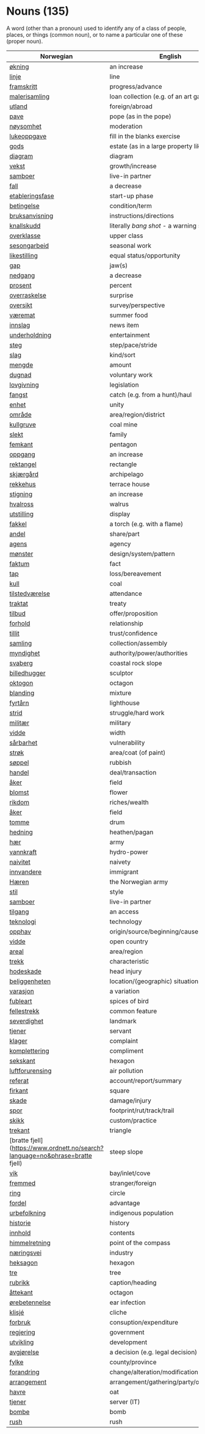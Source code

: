 # Nouns (135)

A word (other than a pronoun) used to identify any of a class of people, places, or things (common noun), or to name a particular one of these (proper noun).

| Norwegian | English | Gender |
| --- | --- | --- |
| [økning](https://www.ordnett.no/search?language=no&phrase=økning) | an increase | m |
| [linje](https://www.ordnett.no/search?language=no&phrase=linje) | line | m |
| [framskritt](https://www.ordnett.no/search?language=no&phrase=framskritt) | progress/advance | i |
| [malerisamling](https://www.ordnett.no/search?language=no&phrase=malerisamling) | loan collection (e.g. of an art gallery) | m |
| [utland](https://www.ordnett.no/search?language=no&phrase=utland) | foreign/abroad | m |
| [pave](https://www.ordnett.no/search?language=no&phrase=pave) | pope (as in the pope) | m |
| [nøysomhet](https://www.ordnett.no/search?language=no&phrase=nøysomhet) | moderation | m |
| [lukeoppgave](https://www.ordnett.no/search?language=no&phrase=lukeoppgave) | fill in the blanks exercise | m |
| [gods](https://www.ordnett.no/search?language=no&phrase=gods) | estate (as in a large property like a farm) | m/i |
| [diagram](https://www.ordnett.no/search?language=no&phrase=diagram) | diagram | i |
| [vekst](https://www.ordnett.no/search?language=no&phrase=vekst) | growth/increase | m |
| [samboer](https://www.ordnett.no/search?language=no&phrase=samboer) | live-in partner | m |
| [fall](https://www.ordnett.no/search?language=no&phrase=fall) | a decrease | i |
| [etableringsfase](https://www.ordnett.no/search?language=no&phrase=etableringsfase) | start-up phase | m |
| [betingelse](https://www.ordnett.no/search?language=no&phrase=betingelse) | condition/term | m |
| [bruksanvisning](https://www.ordnett.no/search?language=no&phrase=bruksanvisning) | instructions/directions | m |
| [knallskudd](https://www.ordnett.no/search?language=no&phrase=knallskudd) | literally _bang shot_ - a warning shot gun | i |
| [overklasse](https://www.ordnett.no/search?language=no&phrase=overklasse) | upper class | m |
| [sesongarbeid](https://www.ordnett.no/search?language=no&phrase=sesongarbeid) | seasonal work | i |
| [likestilling](https://www.ordnett.no/search?language=no&phrase=likestilling) | equal status/opportunity | m |
| [gap](https://www.ordnett.no/search?language=no&phrase=gap) | jaw(s) | m |
| [nedgang](https://www.ordnett.no/search?language=no&phrase=nedgang) | a decrease | m |
| [prosent](https://www.ordnett.no/search?language=no&phrase=prosent) | percent | m |
| [overraskelse](https://www.ordnett.no/search?language=no&phrase=overraskelse) | surprise | m |
| [oversikt](https://www.ordnett.no/search?language=no&phrase=oversikt) | survey/perspective | m |
| [væremat](https://www.ordnett.no/search?language=no&phrase=væremat) | summer food | m |
| [innslag](https://www.ordnett.no/search?language=no&phrase=innslag) | news item | i |
| [underholdning](https://www.ordnett.no/search?language=no&phrase=underholdning) | entertainment | m |
| [steg](https://www.ordnett.no/search?language=no&phrase=steg) | step/pace/stride | i |
| [slag](https://www.ordnett.no/search?language=no&phrase=slag) | kind/sort | i |
| [mengde](https://www.ordnett.no/search?language=no&phrase=mengde) | amount | m |
| [dugnad](https://www.ordnett.no/search?language=no&phrase=dugnad) | voluntary work | m |
| [lovgivning](https://www.ordnett.no/search?language=no&phrase=lovgivning) | legislation | m |
| [fangst](https://www.ordnett.no/search?language=no&phrase=fangst) | catch (e.g. from a hunt)/haul | m |
| [enhet](https://www.ordnett.no/search?language=no&phrase=enhet) | unity | m |
| [område](https://www.ordnett.no/search?language=no&phrase=område) | area/region/district | i |
| [kullgruve](https://www.ordnett.no/search?language=no&phrase=kullgruve) | coal mine | m |
| [slekt](https://www.ordnett.no/search?language=no&phrase=slekt) | family | m |
| [femkant](https://www.ordnett.no/search?language=no&phrase=femkant) | pentagon | m |
| [oppgang](https://www.ordnett.no/search?language=no&phrase=oppgang) | an increase | m |
| [rektangel](https://www.ordnett.no/search?language=no&phrase=rektangel) | rectangle | i |
| [skjærgård](https://www.ordnett.no/search?language=no&phrase=skjærgård) | archipelago | m |
| [rekkehus](https://www.ordnett.no/search?language=no&phrase=rekkehus) | terrace house | i |
| [stigning](https://www.ordnett.no/search?language=no&phrase=stigning) | an increase | m |
| [hvalross](https://www.ordnett.no/search?language=no&phrase=hvalross) | walrus | m |
| [utstilling](https://www.ordnett.no/search?language=no&phrase=utstilling) | display | m |
| [fakkel](https://www.ordnett.no/search?language=no&phrase=fakkel) | a torch (e.g. with a flame) | m |
| [andel](https://www.ordnett.no/search?language=no&phrase=andel) | share/part | m |
| [agens](https://www.ordnett.no/search?language=no&phrase=agens) | agency | m |
| [mønster](https://www.ordnett.no/search?language=no&phrase=mønster) | design/system/pattern | i |
| [faktum](https://www.ordnett.no/search?language=no&phrase=faktum) | fact | i |
| [tap](https://www.ordnett.no/search?language=no&phrase=tap) | loss/bereavement | i |
| [kull](https://www.ordnett.no/search?language=no&phrase=kull) | coal | i |
| [tilstedværelse](https://www.ordnett.no/search?language=no&phrase=tilstedværelse) | attendance | i |
| [traktat](https://www.ordnett.no/search?language=no&phrase=traktat) | treaty | m |
| [tilbud](https://www.ordnett.no/search?language=no&phrase=tilbud) | offer/proposition | i |
| [forhold](https://www.ordnett.no/search?language=no&phrase=forhold) | relationship | i |
| [tillit](https://www.ordnett.no/search?language=no&phrase=tillit) | trust/confidence | m |
| [samling](https://www.ordnett.no/search?language=no&phrase=samling) | collection/assembly | m |
| [myndighet](https://www.ordnett.no/search?language=no&phrase=myndighet) | authority/power/authorities | m |
| [svaberg](https://www.ordnett.no/search?language=no&phrase=svaberg) | coastal rock slope | i |
| [billedhugger](https://www.ordnett.no/search?language=no&phrase=billedhugger) | sculptor | m |
| [oktogon](https://www.ordnett.no/search?language=no&phrase=oktogon) | octagon | m |
| [blanding](https://www.ordnett.no/search?language=no&phrase=blanding) | mixture | m |
| [fyrtårn](https://www.ordnett.no/search?language=no&phrase=fyrtårn) | lighthouse | i |
| [strid](https://www.ordnett.no/search?language=no&phrase=strid) | struggle/hard work | m |
| [militær](https://www.ordnett.no/search?language=no&phrase=militær) | military | m |
| [vidde](https://www.ordnett.no/search?language=no&phrase=vidde) | width | m/f |
| [sårbarhet](https://www.ordnett.no/search?language=no&phrase=sårbarhet) | vulnerability | m |
| [strøk](https://www.ordnett.no/search?language=no&phrase=strøk) | area/coat (of paint) | i |
| [søppel](https://www.ordnett.no/search?language=no&phrase=søppel) | rubbish | i |
| [handel](https://www.ordnett.no/search?language=no&phrase=handel) | deal/transaction | m |
| [åker](https://www.ordnett.no/search?language=no&phrase=åker) | field | m |
| [blomst](https://www.ordnett.no/search?language=no&phrase=blomst) | flower | m |
| [rikdom](https://www.ordnett.no/search?language=no&phrase=rikdom) | riches/wealth | m |
| [åker](https://www.ordnett.no/search?language=no&phrase=åker) | field | m |
| [tomme](https://www.ordnett.no/search?language=no&phrase=tomme) | drum | m |
| [hedning](https://www.ordnett.no/search?language=no&phrase=hedning) | heathen/pagan | m |
| [hær](https://www.ordnett.no/search?language=no&phrase=hær) | army | m |
| [vannkraft](https://www.ordnett.no/search?language=no&phrase=vannkraft) | hydro-power | m |
| [naivitet](https://www.ordnett.no/search?language=no&phrase=naivitet) | naivety | m |
| [innvandere](https://www.ordnett.no/search?language=no&phrase=innvandere) | immigrant | m |
| [Hæren](https://www.ordnett.no/search?language=no&phrase=Hæren) | the Norwegian army | m |
| [stil](https://www.ordnett.no/search?language=no&phrase=stil) | style | m |
| [samboer](https://www.ordnett.no/search?language=no&phrase=samboer) | live-in partner | m |
| [tilgang](https://www.ordnett.no/search?language=no&phrase=tilgang) | an access | i |
| [teknologi](https://www.ordnett.no/search?language=no&phrase=teknologi) | technology | m |
| [opphav](https://www.ordnett.no/search?language=no&phrase=opphav) | origin/source/beginning/cause | i |
| [vidde](https://www.ordnett.no/search?language=no&phrase=vidde) | open country | m |
| [areal](https://www.ordnett.no/search?language=no&phrase=areal) | area/region | i |
| [trekk](https://www.ordnett.no/search?language=no&phrase=trekk) | characteristic | i |
| [hodeskade](https://www.ordnett.no/search?language=no&phrase=hodeskade) | head injury | m |
| [beliggenheten](https://www.ordnett.no/search?language=no&phrase=beliggenheten) | location/(geographic) situation | m/f |
| [varasjon](https://www.ordnett.no/search?language=no&phrase=varasjon) | a variation | m |
| [fubleart](https://www.ordnett.no/search?language=no&phrase=fubleart) | spices of bird | m/f |
| [fellestrekk](https://www.ordnett.no/search?language=no&phrase=fellestrekk) | common feature | i |
| [severdighet](https://www.ordnett.no/search?language=no&phrase=severdighet) | landmark | m |
| [tjener](https://www.ordnett.no/search?language=no&phrase=tjener) | servant | m |
| [klager](https://www.ordnett.no/search?language=no&phrase=klager) | complaint | m |
| [komplettering](https://www.ordnett.no/search?language=no&phrase=komplettering) | compliment | m |
| [sekskant](https://www.ordnett.no/search?language=no&phrase=sekskant) | hexagon | m |
| [luftforurensing](https://www.ordnett.no/search?language=no&phrase=luftforurensing) | air pollution | m |
| [referat](https://www.ordnett.no/search?language=no&phrase=referat) | account/report/summary | i |
| [firkant](https://www.ordnett.no/search?language=no&phrase=firkant) | square | m |
| [skade](https://www.ordnett.no/search?language=no&phrase=skade) | damage/injury | m |
| [spor](https://www.ordnett.no/search?language=no&phrase=spor) | footprint/rut/track/trail | i |
| [skikk](https://www.ordnett.no/search?language=no&phrase=skikk) | custom/practice | m |
| [trekant](https://www.ordnett.no/search?language=no&phrase=trekant) | triangle | m |
| [bratte fjell](https://www.ordnett.no/search?language=no&phrase=bratte fjell) | steep slope | m |
| [vik](https://www.ordnett.no/search?language=no&phrase=vik) | bay/inlet/cove | m |
| [fremmed](https://www.ordnett.no/search?language=no&phrase=fremmed) | stranger/foreign | m |
| [ring](https://www.ordnett.no/search?language=no&phrase=ring) | circle | m |
| [fordel](https://www.ordnett.no/search?language=no&phrase=fordel) | advantage | m |
| [urbefolkning](https://www.ordnett.no/search?language=no&phrase=urbefolkning) | indigenous population | m |
| [historie](https://www.ordnett.no/search?language=no&phrase=historie) | history | m/f |
| [innhold](https://www.ordnett.no/search?language=no&phrase=innhold) | contents | i |
| [himmelretning](https://www.ordnett.no/search?language=no&phrase=himmelretning) | point of the compass | m |
| [næringsvei](https://www.ordnett.no/search?language=no&phrase=næringsvei) | industry | m |
| [heksagon](https://www.ordnett.no/search?language=no&phrase=heksagon) | hexagon | m |
| [tre](https://www.ordnett.no/search?language=no&phrase=tre) | tree | i |
| [rubrikk](https://www.ordnett.no/search?language=no&phrase=rubrikk) | caption/heading | m |
| [åttekant](https://www.ordnett.no/search?language=no&phrase=åttekant) | octagon | m |
| [ørebetennelse](https://www.ordnett.no/search?language=no&phrase=ørebetennelse) | ear infection | m |
| [klisjé](https://www.ordnett.no/search?language=no&phrase=klisjé) | cliche | m |
| [forbruk](https://www.ordnett.no/search?language=no&phrase=forbruk) | consuption/expenditure | i |
| [regjering](https://www.ordnett.no/search?language=no&phrase=regjering) | government | m |
| [utvikling](https://www.ordnett.no/search?language=no&phrase=utvikling) | development | m |
| [avgjørelse](https://www.ordnett.no/search?language=no&phrase=avgjørelse) | a decision (e.g. legal decision) | m |
| [fylke](https://www.ordnett.no/search?language=no&phrase=fylke) | county/province | i |
| [forandring](https://www.ordnett.no/search?language=no&phrase=forandring) | change/alteration/modification | m |
| [arrangement](https://www.ordnett.no/search?language=no&phrase=arrangement) | arrangement/gathering/party/organisation | i |
| [havre](https://www.ordnett.no/search?language=no&phrase=havre) | oat | m |
| [tjener](https://www.ordnett.no/search?language=no&phrase=tjener) | server (IT) | m |
| [bombe](https://www.ordnett.no/search?language=no&phrase=bombe) | bomb | m |
| [rush](https://www.ordnett.no/search?language=no&phrase=rush) | rush | i |

